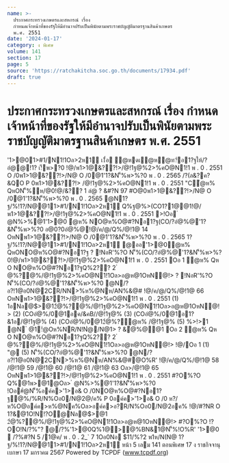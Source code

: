 ```yaml
---
name: >-
  ประกาศกระทรวงเกษตรและสหกรณ์ เรื่อง
  กำหนดเจ้าหน้าที่ของรัฐให้มีอำนาจปรับเป็นพินัยตามพระราชบัญญัติมาตรฐานสินค้าเกษตร
  พ.ศ. 2551
date: '2024-01-17'
category: ง พิเศษ
volume: 141
section: 17
page: 5
source: 'https://ratchakitcha.soc.go.th/documents/17934.pdf'
draft: true
---
```


# ประกาศกระทรวงเกษตรและสหกรณ์ เรื่อง กำหนดเจ้าหน้าที่ของรัฐให้มีอำนาจปรับเป็นพินัยตามพระราชบัญญัติมาตรฐานสินค้าเกษตร พ.ศ. 2551

'1>@01>#1/N1!1Oล>2ห1์ เ1ื่อ ํ@หดเ้@ห้@ท?่อ1?ฐให้/?อํ@@!1? เ!็พ>?0 !@/พ1>1@&??!>/@!1ฐ@%2>%คO@N1!1 พ . 0 . 2551 O /0พ1>1@&??!>/N@ O /0@1'1?&N'็%พ>%?0 พ . 0 . 2565 /?(ล&?ค?&QO P 0พ1>1@&??!> /@!1ฐ@%2>%คO@N1!1 พ . 0 . 2551 "Cํ@ห% QหON'็%ห/@0!@/&?? 1 ลํ@ ? &#?N 97 #O@0พ1>1@&??!>/N@ O /0@1'1?&N'็%พ>%?0 พ . 0 . 2565 @N1?ฐ/%!1?/N@@11>#1/N1!1Oล>2ห1์ Q%ฐ@%>(CO1?1@@1!@/พ1>1@&??!>/@!1ฐ@%2>%คO@N1!1 พ . 0 . 2551 >!Oอ ํ @N%>%@1'1>@0 ํ@ห% NO@ห%O@#?Nอ1?ฐ(CO/?อํ@%@'1?&N'็%พ>%?0 อ@0?0อํ@%@!@/ค/@/Q%/@!1@ 14 OหNพ1>1@&??!>/N@ O /0@1'1?&N'็%พ>%?0 พ . 0 . 2565 1?ฐ/%!1?/N@@11>#1/N1!1Oล>2ห1์ @ออ'1>@0ํ@ห% QหONO@ห%O@#?Nอ1?ฐ ? !NอR'%?O N'็%(CO/?อํ@%@'1?&N'็%พ>%?0!@/พ1>1@&??!>/@!1ฐ@%2>%คO@N1!1 พ . 0 . 2551 Oอ 1 ํ@ห% Qห O NO@ห%O@#?Nอ1?ฐQ%2?? 2 ํ @%?@%/@!1ฐ@%2>%คO@N1!1Oล>อ@ห@1OหN@!> ? !NอR'%?O N'็%(CO/?อํ@%@'1?&N'็%พ>%?0 @N/?อ?!1@อ0N@2CR/NN>%ห%@Nห/AN%&@# !@/ค/@/Q%/@!1@ 66 OหNพ1>1@&??!>/@!1ฐ@%2>%คO@N1!1 พ . 0 . 2551 (1) 1อNล@$>@12ํ@%?@%/@!1ฐ@%2>%คO@N1!1Oล>อ@ห@1OหN@!> (2) (COอํ@%/0@1อค/&คB//@!1ฐ@% (3) (COอํ@%/0@1อ1?&1อ/@!1ฐ@% (4) (COอํ@%/0@12ํ@%?ํ@ห% /@!1ฐ@% (5) %>!>1 @N ํ @1!ํ@Oห%NR/N!Nํ@/N@1> ? &ํ@%@@1 Oอ 2 ํ@ห% Qห O NO@ห%O@#?Nอ1?ฐQ%2?? 2 ํ @%?@%/@!1ฐ@%2>%คO@N1!1Oล>อ@ห@1OหN@!> !@/Oอ 1 (1) "@ (5) N'็%(CO/?อํ@%@'1?&N'็%พ>%?0 @N/?อ?!1@อ0N@2CN>%ห%@Nห/AN%&@#@O%R' !@/ค/@/Q%/@!1@ 58 /@!1@ 59 /@!1@ 60 /@!1@ 61 /@!1@ 63 Oล>/@!1@ 65 OหNพ1>1@&??!>/@!1ฐ@%2>%คO@N1!1 พ . 0 . 2551 #?O%?O Q%@1พ>@1@Oล> ํ @N%>%@1'1?&N'็%พ>%?0 !Oอ#ํ@N'็%อค์ค>'1>อ& O /0NO@ห%O@#?Nอ1?ฐํ@%/%R/N%Oอ0/N@2@/ค% P 0อค์ค>'1>อ& O /0 ห?/ห%O@อค์ค>ห%@Nค%Oล>อค์ค>อ?R/N%Oอ0/N@2อค% !@/#?NR O 1?&@1O!N!?O@Nล@$>@1 2ํ@%?@%/@!1ฐ@%2>%คO@N1!1Oล>อ@ห@1OหN@!> #?O%?O !?OO!N/?%"? @/?%'1>@0Q%1@>@%BN&1@N'็%!O%R' '1>@0  /?%#?N 5 /1@ค/ พ . 0 . 2_` 7 1Oอ0Nอ $11/%?2 พ1ห/N(N@ 1?ฐ/%!1?/N@@11>#1/N1!1Oล>2ห1์ หน้า 5 เลม 141 ตอนพิเศษ 17 ง ราชกิจจานุเบกษา 17 มกราคม 2567 Powered by TCPDF (www.tcpdf.org)

